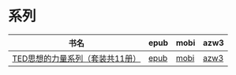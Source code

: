 # 系列

| 书名 | epub | mobi | azw3 |
| --- | --- | --- | --- |
| [TED思想的力量系列（套装共11册）](http://ct.dalanmei.com/f/31084289-571779765-cf95fe) | [epub](http://ct.dalanmei.com/f/31084289-571779765-cf95fe) | [mobi](http://ct.dalanmei.com/f/31084289-571523892-27f589) | [azw3](http://ct.dalanmei.com/f/31084289-571879629-aee9a5) |
